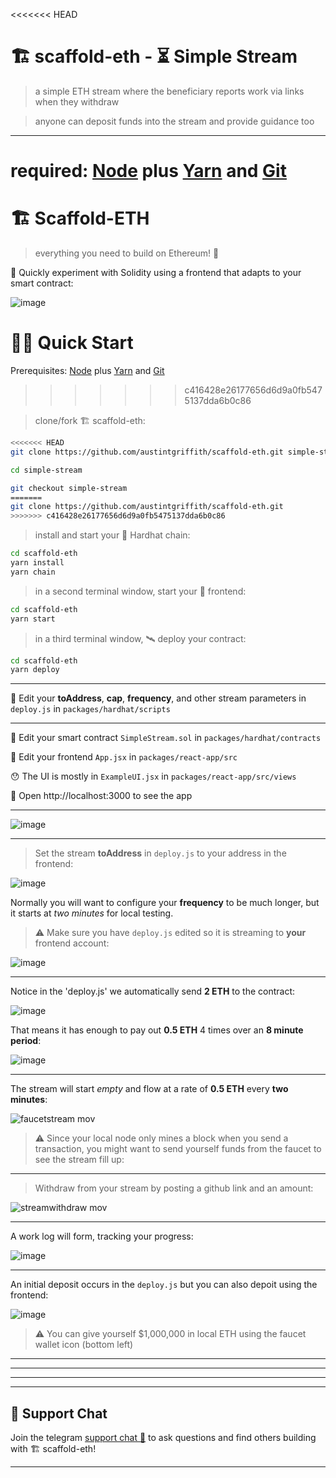 <<<<<<< HEAD
# 🏗 scaffold-eth - ⏳ Simple Stream

> a simple ETH stream where the beneficiary reports work via links when they withdraw

> anyone can deposit funds into the stream and provide guidance too

---

required: [Node](https://nodejs.org/dist/latest-v12.x/) plus [Yarn](https://classic.yarnpkg.com/en/docs/install/) and [Git](https://git-scm.com/downloads)
=======
# 🏗 Scaffold-ETH

> everything you need to build on Ethereum! 🚀

🧪 Quickly experiment with Solidity using a frontend that adapts to your smart contract:

![image](https://user-images.githubusercontent.com/2653167/124158108-c14ca380-da56-11eb-967e-69cde37ca8eb.png)


# 🏄‍♂️ Quick Start

Prerequisites: [Node](https://nodejs.org/en/download/) plus [Yarn](https://classic.yarnpkg.com/en/docs/install/) and [Git](https://git-scm.com/downloads)
>>>>>>> c416428e26177656d6d9a0fb5475137dda6b0c86

> clone/fork 🏗 scaffold-eth:

```bash
<<<<<<< HEAD
git clone https://github.com/austintgriffith/scaffold-eth.git simple-stream

cd simple-stream

git checkout simple-stream
=======
git clone https://github.com/austintgriffith/scaffold-eth.git
>>>>>>> c416428e26177656d6d9a0fb5475137dda6b0c86
```

> install and start your 👷‍ Hardhat chain:

```bash
cd scaffold-eth
yarn install
yarn chain
```

> in a second terminal window, start your 📱 frontend:

```bash
cd scaffold-eth
yarn start
```

> in a third terminal window, 🛰 deploy your contract:

```bash
cd scaffold-eth
yarn deploy

```
---

💼 Edit your **toAddress**, **cap**, **frequency**, and other stream parameters in `deploy.js` in `packages/hardhat/scripts`

---

🔏 Edit your smart contract `SimpleStream.sol` in `packages/hardhat/contracts`

📝 Edit your frontend `App.jsx` in `packages/react-app/src`

😯 The UI is mostly in `ExampleUI.jsx` in `packages/react-app/src/views`

📱 Open http://localhost:3000 to see the app

---


![image](https://user-images.githubusercontent.com/2653167/117220266-1ad08300-adc4-11eb-9f14-cd794b018299.png)


---

> Set the stream **toAddress** in `deploy.js` to your address in the frontend:

![image](https://user-images.githubusercontent.com/2653167/117186936-9c122080-ad98-11eb-9fd6-5e951c3c39d9.png)

Normally you will want to configure your **frequency** to be much longer, but it starts at *two minutes* for local testing.

> ⚠️ Make sure you have `deploy.js` edited so it is streaming to **your** frontend account:

![image](https://user-images.githubusercontent.com/2653167/117215801-fec8e380-adbb-11eb-89f8-bca3477652c1.png)

---

Notice in the 'deploy.js' we automatically send **2 ETH** to the contract:

![image](https://user-images.githubusercontent.com/2653167/117216414-f45b1980-adbc-11eb-8d39-9257057f2d31.png)

That means it has enough to pay out **0.5 ETH** 4 times over an **8 minute period**:

![image](https://user-images.githubusercontent.com/2653167/117217614-e3aba300-adbe-11eb-85f2-de92f3dd4ebc.png)


---

The stream will start *empty* and flow at a rate of **0.5 ETH** every **two minutes**:


![faucetstream mov](https://user-images.githubusercontent.com/2653167/117219039-ad235780-adc1-11eb-9f16-828fb00076fb.gif)

> ⚠️ Since your local node only mines a block when you send a transaction, you might want to send yourself funds from the faucet to see the stream fill up:

---

> Withdraw from your stream by posting a github link and an amount:

![streamwithdraw mov](https://user-images.githubusercontent.com/2653167/117219080-bdd3cd80-adc1-11eb-9cb9-5fa2d1005337.gif)

---

A work log will form, tracking your progress:

![image](https://user-images.githubusercontent.com/2653167/117219794-3b4c0d80-adc3-11eb-86b4-83961ceeddf2.png)


---

An initial deposit occurs in the `deploy.js` but you can also depoit using the frontend:

![image](https://user-images.githubusercontent.com/2653167/117219949-8a923e00-adc3-11eb-8455-e1d4bc5bc829.png)


> ⚠️ You can give yourself $1,000,000 in local ETH using the faucet wallet icon (bottom left)


---
---
---
---

## 💬 Support Chat

Join the telegram [support chat 💬](https://t.me/joinchat/KByvmRe5wkR-8F_zz6AjpA)  to ask questions and find others building with 🏗 scaffold-eth!

---


